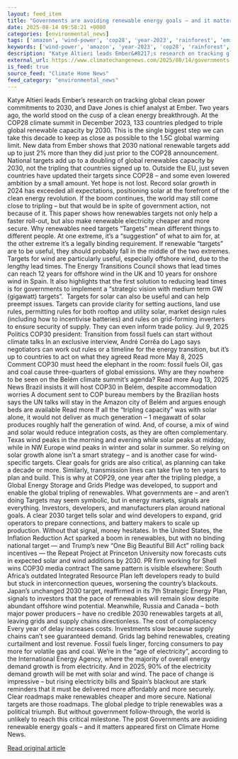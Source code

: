 ```yaml
---
layout: feed_item
title: "Governments are avoiding renewable energy goals – and it matters"
date: 2025-08-14 09:58:21 +0000
categories: [environmental_news]
tags: ['amazon', 'wind-power', 'cop28', 'year-2023', 'rainforest', 'emissions', 'clean-energy', 'solar-power', 'fossil-fuels', 'climate-summit']
keywords: ['wind-power', 'amazon', 'year-2023', 'cop28', 'rainforest', 'governments', 'renewable', 'avoiding']
description: "Katye Altieri leads Ember&#8217;s research on tracking global clean power commitments to 2030, and Dave Jones is chief analyst at Ember"
external_url: https://www.climatechangenews.com/2025/08/14/governments-are-avoiding-renewable-energy-goals-and-it-matters/
is_feed: true
source_feed: "Climate Home News"
feed_category: "environmental_news"
---
```


Katye Altieri leads Ember&#8217;s research on tracking global clean power commitments to 2030, and Dave Jones is chief analyst at Ember. Two years ago, the world stood on the cusp of a clean energy breakthrough. At the COP28 climate summit in December 2023, 133 countries pledged to triple global renewable capacity by 2030. This is the single biggest step we can take this decade to keep as close as possible to the 1.5C global warming limit. New data from Ember shows that 2030 national renewable targets add up to just 2% more than they did just prior to the COP28 announcement. National targets add up to a doubling of global renewables capacity by 2030, not the tripling that countries signed up to. Outside the EU, just seven countries have updated their targets since COP28 &#8211; and some even lowered ambition by a small amount. Yet hope is not lost. Record solar growth in 2024 has exceeded all expectations, positioning solar at the forefront of the clean energy revolution. If the boom continues, the world may still come close to tripling &#8211; but that would be in spite of government action, not because of it. This paper shows how renewables targets not only help a faster roll-out, but also make renewable electricity cheaper and more secure. Why renewables need targets “Targets” mean different things to different people. At one extreme, it’s a “suggestion” of what to aim for, at the other extreme it’s a legally binding requirement. If renewable “targets” are to be useful, they should probably fall in the middle of the two extremes. Targets for wind are particularly useful, especially offshore wind, due to the lengthy lead times. The Energy Transitions Council shows that lead times can reach 12 years for offshore wind in the UK and 10 years for onshore wind in Spain. It also highlights that the first solution to reducing lead times is for governments to implement a “strategic vision with medium term GW (gigawatt) targets”.&nbsp; Targets for solar can also be useful and can help preempt issues. Targets can provide clarity for setting auctions, land use rules, permitting rules for both rooftop and utility solar, market design rules (including how to incentivise batteries) and rules on grid-forming inverters to ensure security of supply. They can even inform trade policy. Jul 9, 2025 Politics COP30 president: Transition from fossil fuels can start without climate talks In an exclusive interview, André Corrêa do Lago says negotiators can work out rules or a timeline for the energy transition, but it&#8217;s up to countries to act on what they agreed Read more May 8, 2025 Comment COP30 must heed the elephant in the room: fossil fuels Oil, gas and coal cause three-quarters of global emissions. Why are they nowhere to be seen on the Belém climate summit&#8217;s agenda? Read more Aug 13, 2025 News Brazil insists it will host COP30 in Belém, despite accommodation worries A document sent to COP bureau members by the Brazilian hosts says the UN talks will stay in the Amazon city of Belém and argues enough beds are available Read more If all the “tripling capacity” was with solar alone, it would not deliver as much generation &#8211; 1 megawatt of solar produces roughly half the generation of wind. And, of course, a mix of wind and solar would reduce integration costs, as they are often complementary. Texas wind peaks in the morning and evening while solar peaks at midday, while in NW Europe wind peaks in winter and solar in summer. So relying on solar growth alone isn’t a smart strategy &#8211; and is another case for wind-specific targets. Clear goals for grids are also critical, as planning can take a decade or more. Similarly, transmission lines can take five to ten years to plan and build. This is why at COP29, one year after the tripling pledge, a Global Energy Storage and Grids Pledge was developed, to support and enable the global tripling of renewables. What governments are &#8211; and aren’t doing Targets may seem symbolic, but in energy markets, signals are everything. Investors, developers, and manufacturers plan around national goals. A clear 2030 target tells solar and wind developers to expand, grid operators to prepare connections, and battery makers to scale up production. Without that signal, money hesitates. In the United States, the Inflation Reduction Act sparked a boom in renewables, but with no binding national target — and Trump’s new “One Big Beautiful Bill Act” rolling back incentives — the Repeat Project at Princeton University now forecasts cuts in expected solar and wind additions by 2030. PR firm working for Shell wins COP30 media contract The same pattern is visible elsewhere: South Africa’s outdated Integrated Resource Plan left developers ready to build but stuck in interconnection queues, worsening the country’s blackouts. Japan’s unchanged 2030 target, reaffirmed in its 7th Strategic Energy Plan, signals to investors that the pace of renewables will remain slow despite abundant offshore wind potential. Meanwhile, Russia and Canada &#8211; both major power producers &#8211; have no credible 2030 renewables targets at all, leaving grids and supply chains directionless. The cost of complacency Every year of delay increases costs. Investments slow because supply chains can’t see guaranteed demand. Grids lag behind renewables, creating curtailment and lost revenue. Fossil fuels linger, forcing consumers to pay more for volatile gas and coal. We’re in the “age of electricity”, according to the International Energy Agency, where the majority of overall energy demand growth is from electricity. And in 2025, 90% of the electricity demand growth will be met with solar and wind. The pace of change is impressive &#8211; but rising electricity bills and Spain’s blackout are stark reminders that it must be delivered more affordably and more securely. Clear roadmaps make renewables cheaper and more secure. National targets are those roadmaps.&nbsp;The global pledge to triple renewables was a political triumph. But without government follow-through, the world is unlikely to reach this critical milestone. The post Governments are avoiding renewable energy goals &#8211; and it matters appeared first on Climate Home News.

[Read original article](https://www.climatechangenews.com/2025/08/14/governments-are-avoiding-renewable-energy-goals-and-it-matters/)
